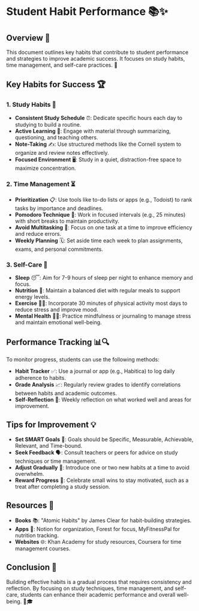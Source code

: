 # Student Habit Performance 📚✨

## Overview 🌟
This document outlines key habits that contribute to student performance and strategies to improve academic success. It focuses on study habits, time management, and self-care practices. 🚀

## Key Habits for Success 🏆

### 1. Study Habits 📖
- **Consistent Study Schedule** ⏰: Dedicate specific hours each day to studying to build a routine.
- **Active Learning** 🧠: Engage with material through summarizing, questioning, and teaching others.
- **Note-Taking** ✍️: Use structured methods like the Cornell system to organize and review notes effectively.
- **Focused Environment** 🖥️: Study in a quiet, distraction-free space to maximize concentration.

### 2. Time Management ⏳
- **Prioritization** 📋: Use tools like to-do lists or apps (e.g., Todoist) to rank tasks by importance and deadlines.
- **Pomodoro Technique** 🍅: Work in focused intervals (e.g., 25 minutes) with short breaks to maintain productivity.
- **Avoid Multitasking** 🚫: Focus on one task at a time to improve efficiency and reduce errors.
- **Weekly Planning** 🗓️: Set aside time each week to plan assignments, exams, and personal commitments.

### 3. Self-Care 🌈
- **Sleep** 😴: Aim for 7-9 hours of sleep per night to enhance memory and focus.
- **Nutrition** 🥗: Maintain a balanced diet with regular meals to support energy levels.
- **Exercise** 🏃‍♂️: Incorporate 30 minutes of physical activity most days to reduce stress and improve mood.
- **Mental Health** 🧘‍♀️: Practice mindfulness or journaling to manage stress and maintain emotional well-being.

## Performance Tracking 📊🔍
To monitor progress, students can use the following methods:
- **Habit Tracker** ✅: Use a journal or app (e.g., Habitica) to log daily adherence to habits.
- **Grade Analysis** 📈: Regularly review grades to identify correlations between habits and academic outcomes.
- **Self-Reflection** 🤔: Weekly reflection on what worked well and areas for improvement.

## Tips for Improvement 💡
- **Set SMART Goals** 🎯: Goals should be Specific, Measurable, Achievable, Relevant, and Time-bound.
- **Seek Feedback** 🗣️: Consult teachers or peers for advice on study techniques or time management.
- **Adjust Gradually** 🐢: Introduce one or two new habits at a time to avoid overwhelm.
- **Reward Progress** 🎉: Celebrate small wins to stay motivated, such as a treat after completing a study session.

## Resources 🔗
- **Books** 📚: "Atomic Habits" by James Clear for habit-building strategies.
- **Apps** 📱: Notion for organization, Forest for focus, MyFitnessPal for nutrition tracking.
- **Websites** 🌐: Khan Academy for study resources, Coursera for time management courses.

## Conclusion 🌟
Building effective habits is a gradual process that requires consistency and reflection. By focusing on study techniques, time management, and self-care, students can enhance their academic performance and overall well-being. 💪🎓
